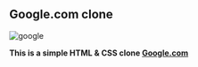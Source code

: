 ## Google.com clone

<img src="https://i.imgur.com/1F12YPR.png" alt="google"/>

**This is a simple HTML & CSS clone [Google.com]('https://google.com')**
